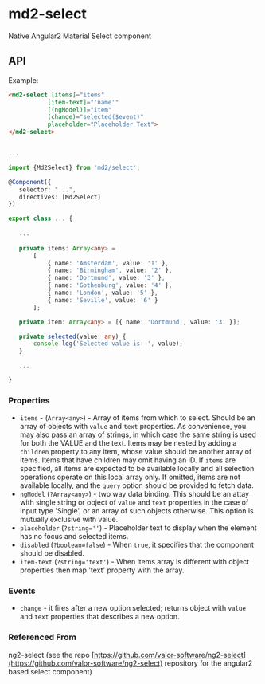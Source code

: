 # md2-select

Native Angular2 Material Select component

## API

Example:
 
 ```html
<md2-select [items]="items"
            [item-text]="'name'"
            [(ngModel)]="item"
            (change)="selected($event)"
            placeholder="Placeholder Text">
</md2-select>
 ```
 ```ts

...

import {Md2Select} from 'md2/select';

@Component({
    selector: "...",
    directives: [Md2Select]
})

export class ... {
    
    ...
    
    private items: Array<any> =
        [
            { name: 'Amsterdam', value: '1' },
            { name: 'Birmingham', value: '2' },
            { name: 'Dortmund', value: '3' },
            { name: 'Gothenburg', value: '4' },
            { name: 'London', value: '5' },
            { name: 'Seville', value: '6' }
        ];

    private item: Array<any> = [{ name: 'Dortmund', value: '3' }];

    private selected(value: any) {
        console.log('Selected value is: ', value);
    }

    ...

}
 ```

### Properties

  - `items` - (`Array<any>`) - Array of items from which to select. Should be an array of objects with `value` and `text` properties.
  As convenience, you may also pass an array of strings, in which case the same string is used for both the VALUE and the text.
  Items may be nested by adding a `children` property to any item, whose value should be another array of items. Items that have children may omit having an ID.
  If `items` are specified, all items are expected to be available locally and all selection operations operate on this local array only.
  If omitted, items are not available locally, and the `query` option should be provided to fetch data.
  - `ngModel` (`?Array<any>`) - two way data binding. This should be an attay with single string or object of `value` and `text` properties in the case of input type 'Single',
  or an array of such objects otherwise. This option is mutually exclusive with value.
  - `placeholder` (`?string=''`) - Placeholder text to display when the element has no focus and selected items.
  - `disabled` (`?boolean=false`) - When `true`, it specifies that the component should be disabled.
  - `item-text` (`?string='text'`) - When items array is different with object properties then map 'text' property with the array.

### Events

  - `change` - it fires after a new option selected; returns object with `value` and `text` properties that describes a new option.


### Referenced From
ng2-select (see the repo [https://github.com/valor-software/ng2-select](https://github.com/valor-software/ng2-select) repository for the angular2 based select component)
